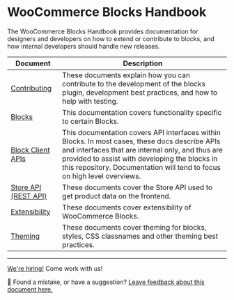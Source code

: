 # WooCommerce Blocks Handbook

The WooCommerce Blocks Handbook provides documentation for designers and developers on how to extend or contribute to blocks, and how internal developers should handle new releases.

| Document                                          | Description                                                                                                                                                                                                                                                                     |
| ------------------------------------------------- | ------------------------------------------------------------------------------------------------------------------------------------------------------------------------------------------------------------------------------------------------------------------------------- |
| [Contributing](contributors/getting-started.md)   | These documents explain how you can contribute to the development of the blocks plugin, development best practices, and how to help with testing.                                                                                                                               |
| [Blocks](blocks/README.md)                        | This documentation covers functionality specific to certain Blocks.                                                                                                                                                                                                             |
| [Block Client APIs](block-client-apis/README.md)  | This documentation covers API interfaces within Blocks. In most cases, these docs describe APIs and interfaces that are internal only, and thus are provided to assist with developing the blocks in this repository. Documentation will tend to focus on high level overviews. |
| [Store API (REST API)](../src/StoreApi/README.md) | These documents cover the Store API used to get product data on the frontend.                                                                                                                                                                                                   |
| [Extensibility](extensibility/README.md)          | These documents cover extensibility of WooCommerce Blocks.                                                                                                                                                                                                                      |
| [Theming](theming/README.md)                      | These documents cover theming for blocks, styles, CSS classnames and other theming best practices.                                                                                                                                                                              |

<!-- FEEDBACK -->
---

[We're hiring!](https://woocommerce.com/careers/) Come work with us!

🐞 Found a mistake, or have a suggestion? [Leave feedback about this document here.](https://github.com/woocommerce/woocommerce-gutenberg-products-block/issues/new?assignees=&labels=type%3A+documentation&template=--doc-feedback.md&title=Feedback%20on%20./docs/readme.md)
<!-- /FEEDBACK -->


